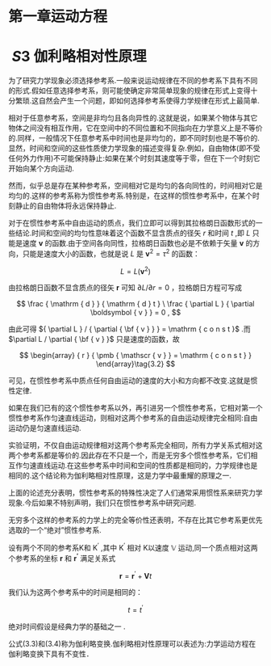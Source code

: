 # 第一章运动方程

# $\ S 3$ 伽利略相对性原理

为了研究力学现象必须选择参考系.一般来说运动规律在不同的参考系下具有不同的形式.假如任意选择参考系，则可能使确定非常简单现象的规律在形式上变得十分繁琐.这自然会产生一个问题，即如何选择参考系使得力学规律在形式上最简单.

相对于任意参考系，空间是非均匀且各向异性的.这就是说，如果某个物体与其它物体之间没有相互作用，它在空间中的不同位置和不同指向在力学意义上是不等价的.同样，一般情况下任意参考系中时间也是非均匀的，即不同时刻也是不等价的.显然，时间和空间的这些性质使力学现象的描述变得复杂.例如，自由物体(即不受任何外力作用)不可能保持静止:如果在某个时刻其速度等于零，但在下一个时刻它开始向某个方向运动.

然而，似乎总是存在某种参考系，空间相对它是均匀的各向同性的，时间相对它是均匀的.这样的参考系称为惯性参考系.特别是，在这样的惯性参考系中，在某个时刻静止的自由物体将永远保持静止.

对于在惯性参考系中自由运动的质点，我们立即可以得到其拉格朗日函数形式的一些结论.时间和空间的均匀性意味着这个函数不显含质点的径矢 $r$ 和时间 $t$ ,即 $L$ 只能是速度 $\pmb { v }$ 的函数.由于空间各向同性，拉格朗日函数也必是不依赖于矢量 $\pmb { v }$ 的方向，只能是速度大小的函数，也就是说 $L$ 是 ${ \pmb v } ^ { 2 } = { \tau } ^ { 2 }$ 的函数：

$$
L = L ( \boldsymbol { v } ^ { 2 } ) \tag{3.1}
$$

由拉格朗日函数不显含质点的径矢 $\pmb { r }$ 可知 $\partial L / \partial r = 0$ ，拉格朗日方程可写成

$$
\frac { \mathrm { d } } { \mathrm { d } t } \ \frac { \partial L } { \partial \boldsymbol { v } } = 0 ,
$$

由此可得 ${ \partial L } / { \partial { \bf { v } } } = \mathrm { c o n s t }$ .而 $\partial L / \partial { \bf { v } }$ 只是速度的函数，故

$$
\begin{array} { r } { \pmb { \mathscr { v } } = \mathrm { c o n s t }  } \end{array}\tag{3.2}
$$

可见，在惯性参考系中质点任何自由运动的速度的大小和方向都不改变.这就是惯性定律.

如果在我们已有的这个惯性参考系以外，再引进另一个惯性参考系，它相对第一个惯性参考系作匀速直线运动，则相对这两个参考系的自由运动规律完全相同:自由运动仍是匀速直线运动.

实验证明，不仅自由运动规律相对这两个参考系完全相同，所有力学关系式相对这两个参考系都是等价的.因此存在不只是一个，而是无穷多个惯性参考系，它们相互作匀速直线运动.在这些参考系中时间和空间的性质都是相同的，力学规律也是相同的.这个结论称为伽利略相对性原理，这是力学中最重耀的原理之一.

上面的论述充分表明，惯性参考系的特殊性决定了人们通常采用惯性系来研究力学现象.今后如果不特别声明，我们只在惯性参考系中研究问题.

无穷多个这样的参考系的力学上的完全等价性还表明，不存在比其它参考系更优先选取的一个“绝对”惯性参考系.

设有两个不同的参考系K和 $\mathrm { K } ^ { \prime }$ ,其中 $\mathrm { K } ^ { \prime }$ 相对 K以速度 $\mathbb { V }$ 运动,同一个质点相对这两个参考系的坐标 $\boldsymbol { r }$ 和 $\boldsymbol { r ^ { \prime } }$ 满足关系式

$$
\pmb { r } = \pmb { r } ^ { \prime } + \pmb { V } t \tag{3.3}
$$

我们认为这两个参考系中的时间是相同的：

$$
t = t^{\prime}\tag{3.4}
$$

绝对时间假设是经典力学的基础之一  .

公式(3.3)和(3.4)称为伽利略变换.伽利略相对性原理可以表述为:力学运动方程在伽利略变换下具有不变性．

